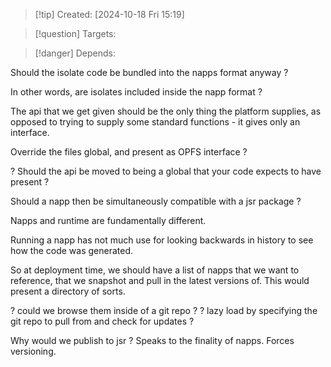 
>[!tip] Created: [2024-10-18 Fri 15:19]

>[!question] Targets: 

>[!danger] Depends: 

Should the isolate code be bundled into the napps format anyway ?

In other words, are isolates included inside the napp format ?

The api that we get given should be the only thing the platform supplies, as opposed to trying to supply some standard functions - it gives only an interface.

Override the files global, and present as OPFS interface ?

? Should the api be moved to being a global that your code expects to have present ?

Should a napp then be simultaneously compatible with a jsr package ?

Napps and runtime are fundamentally different.

Running a napp has not much use for looking backwards in history to see how the code was generated.

So at deployment time, we should have a list of napps that we want to reference, that we snapshot and pull in the latest versions of.   This would present a directory of sorts.

? could we browse them inside of a git repo ?
? lazy load by specifying the git repo to pull from and check for updates ?

Why would we publish to jsr ?
Speaks to the finality of napps.
Forces versioning.
